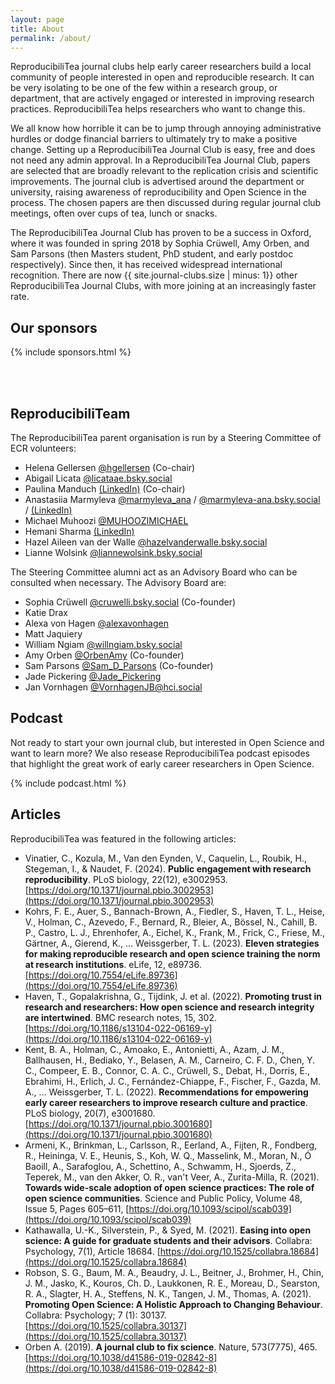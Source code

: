 ```yaml
---
layout: page
title: About
permalink: /about/
---
```


ReproducibiliTea journal clubs help early career researchers build a local community of people interested in open and reproducible research. It can be very isolating to be one of the few within a research group, or department, that are actively engaged or interested in improving research practices. ReproducibiliTea helps researchers who want to change this.

We all know how horrible it can be to jump through annoying administrative hurdles or dodge financial barriers to ultimately try to make a positive change. Setting up a ReproducibiliTea Journal Club is easy, free and does not need any admin approval. In a ReproducibiliTea Journal Club, papers are selected that are broadly relevant to the replication crisis and scientific improvements. The journal club is advertised around the department or university, raising awareness of reproducibility and Open Science in the process. The chosen papers are then discussed during regular journal club meetings, often over cups of tea, lunch or snacks. 

The ReproducibiliTea Journal Club has proven to be a success in Oxford, where it was founded in spring 2018 by Sophia Crüwell, Amy Orben, and Sam Parsons (then Masters student, PhD student, and early postdoc respectively). Since then, it has received widespread international recognition. There are now {{ site.journal-clubs.size | minus: 1}} other ReproducibiliTea Journal Clubs, with more joining at an increasingly faster rate.

## Our sponsors

{% include sponsors.html %}

<br/><br/>

## ReproducibiliTeam

The ReproducibiliTea parent organisation is run by a Steering Committee of ECR volunteers: 


* Helena Gellersen [@hgellersen](https://twitter.com/hgellersen) (Co-chair)
* Abigail Licata [@licataae.bsky.social](https://bsky.app/profile/licataae.bsky.social)
* Paulina Manduch [(LinkedIn)](https://www.linkedin.com/in/paulinamanduch/) (Co-chair)
* Anastasiia Marmyleva [@marmyleva_ana](https://x.com/marmyleva_ana) / [@marmyleva-ana.bsky.social](https://bsky.app/profile/marmyleva-ana.bsky.social) / [(LinkedIn)](https://www.linkedin.com/in/anastasiia-marmyleva-5ba646106/)
* Michael Muhoozi [@MUHOOZIMICHAEL](https://twitter.com/MUHOOZIMICHAEL)
* Hemani Sharma [(LinkedIn)](https://www.linkedin.com/in/hemani-sharma-b9476516/)
* Hazel Aileen van der Walle [@hazelvanderwalle.bsky.social](https://bsky.app/profile/hazelvanderwalle.bsky.social)
* Lianne Wolsink [@liannewolsink.bsky.social](https://bsky.app/profile/liannewolsink.bsky.social)



The Steering Committee alumni act as an Advisory Board who can be consulted when necessary.
The Advisory Board are:

* Sophia Crüwell [@cruwelli.bsky.social](https://bsky.app/profile/cruwelli.bsky.social) (Co-founder)
* Katie Drax
* Alexa von Hagen [@alexavonhagen](https://twitter.com/alexavonhagen)
* Matt Jaquiery
* William Ngiam [@willngiam.bsky.social](https://bsky.app/profile/willngiam.bsky.social)
* Amy Orben [@OrbenAmy](https://twitter.com/OrbenAmy) (Co-founder)
* Sam Parsons [@Sam_D_Parsons](https://twitter.com/Sam_D_Parsons) (Co-founder)
* Jade Pickering [@Jade_Pickering](https://twitter.com/Jade_Pickering)
* Jan Vornhagen [@VornhagenJB@hci.social](https://hci.social/@VornhagenJB) 


## Podcast

Not ready to start your own journal club, but interested in Open Science and want to learn more? We also resease ReproducibiliTea podcast episodes that highlight the great work of early career researchers in Open Science.

{% include podcast.html %}

## Articles

ReproducibiliTea was featured in the following articles:

* Vinatier, C., Kozula, M., Van den Eynden, V., Caquelin, L., Roubik, H., Stegeman, I., & Naudet, F. (2024). **Public engagement with research reproducibility**. PLoS biology, 22(12), e3002953. [https://doi.org/10.1371/journal.pbio.3002953](https://doi.org/10.1371/journal.pbio.3002953)
* Kohrs, F. E., Auer, S., Bannach-Brown, A., Fiedler, S., Haven, T. L., Heise, V., Holman, C., Azevedo, F., Bernard, R., Bleier, A., Bössel, N., Cahill, B. P., Castro, L. J., Ehrenhofer, A., Eichel, K., Frank, M., Frick, C., Friese, M., Gärtner, A., Gierend, K., … Weissgerber, T. L. (2023). **Eleven strategies for making reproducible research and open science training the norm at research institutions**. eLife, 12, e89736. [https://doi.org/10.7554/eLife.89736](https://doi.org/10.7554/eLife.89736) 
* Haven, T., Gopalakrishna, G., Tijdink, J. et al. (2022). **Promoting trust in research and researchers: How open science and research integrity are intertwined**. BMC research notes, 15, 302. [https://doi.org/10.1186/s13104-022-06169-y](https://doi.org/10.1186/s13104-022-06169-y) 
* Kent, B. A., Holman, C., Amoako, E., Antonietti, A., Azam, J. M., Ballhausen, H., Bediako, Y., Belasen, A. M., Carneiro, C. F. D., Chen, Y. C., Compeer, E. B., Connor, C. A. C., Crüwell, S., Debat, H., Dorris, E., Ebrahimi, H., Erlich, J. C., Fernández-Chiappe, F., Fischer, F., Gazda, M. A., … Weissgerber, T. L. (2022). **Recommendations for empowering early career researchers to improve research culture and practice**. PLoS biology, 20(7), e3001680. [https://doi.org/10.1371/journal.pbio.3001680](https://doi.org/10.1371/journal.pbio.3001680)
* Armeni, K., Brinkman, L., Carlsson, R., Eerland, A., Fijten, R., Fondberg, R., Heininga, V. E., Heunis, S., Koh, W. Q., Masselink, M., Moran, N., Ó Baoill, A., Sarafoglou, A., Schettino, A., Schwamm, H., Sjoerds, Z., Teperek, M., van den Akker, O. R., van't Veer, A., Zurita-Milla, R. (2021). **Towards wide-scale adoption of open science practices: The role of open science communities**. Science and Public Policy, Volume 48, Issue 5, Pages 605–611, [https://doi.org/10.1093/scipol/scab039](https://doi.org/10.1093/scipol/scab039)
* Kathawalla, U.-K., Silverstein, P., & Syed, M. (2021). **Easing into open science: A guide for graduate students and their advisors**. Collabra: Psychology, 7(1), Article 18684. [https://doi.org/10.1525/collabra.18684](https://doi.org/10.1525/collabra.18684)
* Robson, S. G.,  Baum, M. A., Beaudry, J. L., Beitner, J., Brohmer, H., Chin, J. M., Jasko, K., Kouros, Ch. D., Laukkonen, R. E., Moreau, D., Searston, R. A., Slagter, H. A., Steffens, N. K., Tangen, J. M., Thomas, A. (2021). **Promoting Open Science: A Holistic Approach to Changing Behaviour**. Collabra: Psychology; 7 (1): 30137. [https://doi.org/10.1525/collabra.30137](https://doi.org/10.1525/collabra.30137)
* Orben A. (2019). **A journal club to fix science**. Nature, 573(7775), 465. [https://doi.org/10.1038/d41586-019-02842-8](https://doi.org/10.1038/d41586-019-02842-8)
